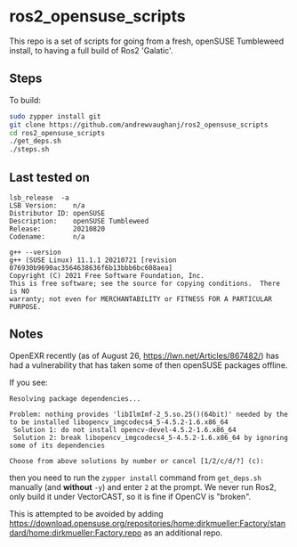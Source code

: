 # ros2_opensuse_scripts

This repo is a set of scripts for going from a fresh, openSUSE Tumbleweed install, to having a full build of Ros2 'Galatic'.

## Steps

To build:

```bash
sudo zypper install git
git clone https://github.com/andrewvaughanj/ros2_opensuse_scripts
cd ros2_opensuse_scripts
./get_deps.sh
./steps.sh
```

## Last tested on

```
lsb_release  -a
LSB Version:    n/a
Distributor ID: openSUSE
Description:    openSUSE Tumbleweed
Release:        20210820
Codename:       n/a
```

```
g++ --version
g++ (SUSE Linux) 11.1.1 20210721 [revision 076930b9690ac3564638636f6b13bbb6bc608aea]
Copyright (C) 2021 Free Software Foundation, Inc.
This is free software; see the source for copying conditions.  There is NO
warranty; not even for MERCHANTABILITY or FITNESS FOR A PARTICULAR PURPOSE.
```

## Notes

OpenEXR recently (as of August 26, https://lwn.net/Articles/867482/) has had a vulnerability that has taken some of then openSUSE packages offline.

If you see:

```
Resolving package dependencies...

Problem: nothing provides 'libIlmImf-2_5.so.25()(64bit)' needed by the to be installed libopencv_imgcodecs4_5-4.5.2-1.6.x86_64
 Solution 1: do not install opencv-devel-4.5.2-1.6.x86_64
 Solution 2: break libopencv_imgcodecs4_5-4.5.2-1.6.x86_64 by ignoring some of its dependencies

Choose from above solutions by number or cancel [1/2/c/d/?] (c): 
```

then you need to run the `zypper install` command from `get_deps.sh` manually (and **without** `-y`) and enter `2` at the prompt. We never run Ros2, only build it under VectorCAST, so it is fine if OpenCV is "broken".

This is attempted to be avoided by adding https://download.opensuse.org/repositories/home:dirkmueller:Factory/standard/home:dirkmueller:Factory.repo as an additional repo.
